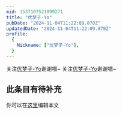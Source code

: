 ```yaml
---
mid: 3537107521899271
title: "优梦子-Yo"
pubDate: "2024-11-04T11:22:09.870Z"
updatedDate: "2024-11-04T11:22:09.870Z"
profile:
  {
    Nickname: ["优梦子-Yo"],
  }
---
```


关注[优梦子-Yo](https://space.bilibili.com/3537107521899271)谢谢喵~ 关注[优梦子-Yo](https://space.bilibili.com/3537107521899271)谢谢喵~

## 此条目有待补充
你可以在[这里](https://github.com/Yuhanawa/VTuber.ICU-Content/edit/master/v/优梦子-Yo/index.md)编辑本文
